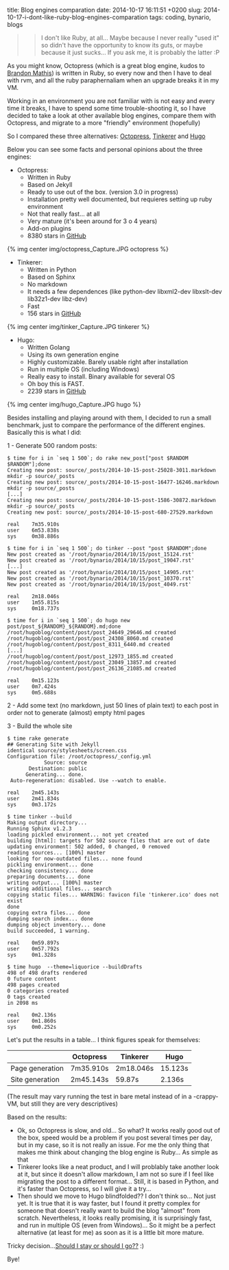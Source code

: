 title: Blog engines comparation
date: 2014-10-17 16:11:51 +0200
slug: 2014-10-17-i-dont-like-ruby-blog-engines-comparation
tags: coding, bynario, blogs

>> I don't like Ruby, at all... Maybe because I never really "used it" so didn't have the opportunity to know its guts, or maybe because it just sucks... If you ask me, it is probably the latter :P 

As you might know, Octopress (which is a great blog engine, kudos to [Brandon Mathis](https://twitter.com/imathis)) is written in Ruby, so every now and then I have to deal with rvm, and all the ruby paraphernaliam when an upgrade breaks it in my VM. 

Working in an environment you are not familiar with is not easy and every time it breaks, I have to spend some time trouble-shooting it, so I have decided to take a look at other available blog engines, compare them with Octopress, and migrate to a more "friendly" environment (hopefully)

So I compared these three alternatives: [Octopress](http://octopress.org/), [Tinkerer](http://tinkerer.me/) and [Hugo](http://gohugo.io/)

Below you can see some facts and personal opinions about the three engines:

* Octopress: 
    + Written in Ruby
    + Based on Jekyll
    + Ready to use out of the box. (version 3.0 in progress)
    + Installation pretty well documented, but requieres setting up ruby environment
    + Not that really fast... at all
    + Very mature (it's been around for 3 o 4 years)
    + Add-on plugins
    + 8380 stars in [GitHub](https://github.com/imathis/octopress)

{% img center img/octopress_Capture.JPG octopress %}
    
* Tinkerer:
    + Written in Python
    + Based on Sphinx
    + No markdown
    + It needs a few dependences (like python-dev libxml2-dev libxslt-dev lib32z1-dev libz-dev)
    + Fast
    + 156 stars in [GitHub](https://github.com/vladris/tinkerer)

{% img center img/tinker_Capture.JPG tinkerer %}    

* Hugo:
    + Written Golang
    + Using its own generation engine
    + Highly customizable. Barely usable right after installation
    + Run in multiple OS (including Windows)
    + Really easy to install. Binary available for several OS
    + Oh boy this is FAST.
    + 2239 stars in [GitHub](https://github.com/spf13/hugo)

{% img center img/hugo_Capture.JPG hugo %}

Besides installing and playing around with them, I decided to run a small benchmark, just to compare the performance of the different engines. Basically this is what I did:

1 - Generate 500 random posts:

``` 
$ time for i in `seq 1 500`; do rake new_post["post $RANDOM $RANDOM"];done
Creating new post: source/_posts/2014-10-15-post-25028-3011.markdown
mkdir -p source/_posts
Creating new post: source/_posts/2014-10-15-post-16477-16246.markdown
mkdir -p source/_posts
[...]
Creating new post: source/_posts/2014-10-15-post-1586-30872.markdown
mkdir -p source/_posts
Creating new post: source/_posts/2014-10-15-post-680-27529.markdown

real    7m35.910s
user    6m53.838s
sys     0m38.886s

```

``` 
$ time for i in `seq 1 500`; do tinker --post "post $RANDOM";done
New post created as '/root/bynario/2014/10/15/post_15124.rst'
New post created as '/root/bynario/2014/10/15/post_19047.rst'
[...]
New post created as '/root/bynario/2014/10/15/post_14905.rst'
New post created as '/root/bynario/2014/10/15/post_10370.rst'
New post created as '/root/bynario/2014/10/15/post_4049.rst'

real    2m18.046s
user    1m55.815s
sys     0m18.737s

```

```
$ time for i in `seq 1 500`; do hugo new post/post_${RANDOM}_${RANDOM}.md;done
/root/hugoblog/content/post/post_24649_29646.md created
/root/hugoblog/content/post/post_24308_8060.md created
/root/hugoblog/content/post/post_8311_6440.md created
[...]
/root/hugoblog/content/post/post_12973_1855.md created
/root/hugoblog/content/post/post_23049_13857.md created
/root/hugoblog/content/post/post_26136_21085.md created

real    0m15.123s
user    0m7.424s
sys     0m5.688s

```

2 - Add some text (no markdown, just 50 lines of plain text) to each post in order not to generate (almost) empty html pages

3 - Build the whole site
``` 
$ time rake generate
## Generating Site with Jekyll
identical source/stylesheets/screen.css
Configuration file: /root/octopress/_config.yml
            Source: source
       Destination: public
      Generating... done.
 Auto-regeneration: disabled. Use --watch to enable.

real    2m45.143s
user    2m41.834s
sys     0m3.172s
```

``` 
$ time tinker --build
Making output directory...
Running Sphinx v1.2.3
loading pickled environment... not yet created
building [html]: targets for 502 source files that are out of date
updating environment: 502 added, 0 changed, 0 removed
reading sources... [100%] master
looking for now-outdated files... none found
pickling environment... done
checking consistency... done
preparing documents... done
writing output... [100%] master
writing additional files... search
copying static files... WARNING: favicon file 'tinkerer.ico' does not exist
done
copying extra files... done
dumping search index... done
dumping object inventory... done
build succeeded, 1 warning.

real    0m59.897s
user    0m57.792s
sys     0m1.328s
```

``` 
$ time hugo  --theme=liquorice --buildDrafts
498 of 498 drafts rendered
0 future content
498 pages created
0 categories created
0 tags created
in 2098 ms

real    0m2.136s
user    0m1.860s
sys     0m0.252s
```

Let's put the results in a table... I think figures speak for themselves:

|                 | Octopress   | Tinkerer     | Hugo      |
| --------------- | --------------- | --------------- | --------------- |
| Page generation | 7m35.910s   | 2m18.046s    | 15.123s           
| Site generation | 2m45.143s   | 59.87s       | 2.136s         


(The result may vary running the test in bare metal instead of in a -crappy- VM, but still they are very descriptives)

Based on the results:

* Ok, so Octopress is slow, and old... So what? It works really good out of the box, speed would be a problem if you post several times per day, but in my case, so it is not really an issue. For me the only thing that makes me think about changing the blog engine is Ruby... As simple as that
* Tinkerer looks like a neat product, and I will problably take another look at it, but since it doesn't allow markdown, I am not so sure if I feel like migrating the post to a different format... Still, it is based in Python, and it's faster than Octopress, so I will give it a try...
* Then should we move to Hugo blindfolded?? I don't think so... Not just yet. It is true that it is way faster, but I found it pretty complex for someone that doesn't really want to build the blog "almost" from scratch. Nevertheless, it looks really promising, it is surprisingly fast, and run in multiple OS (even from Windows)... So it might be a perfect alternative (at least for me) as soon as it is a little bit more mature.

Tricky decision...[Should I stay or should I go??](http://www.youtube.com/watch?v=GqH21LEmfbQ) :)

Bye!


